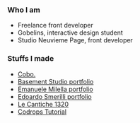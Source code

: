 ### Who I am
- Freelance front developer
- Gobelins, interactive design student
- Studio Neuvieme Page, front developer


### Stuffs I made
- [Cobo.](https://www.cobosrl.co/)
- [Basement Studio portfolio](https://basement.studio/)
- [Emanuele Milella portfolio](https://emanuelemilella.com/)
- [Edoardo Smerilli portfolio](https://edoardosmerilli.com/)
- [Le Cantiche 1320](https://www.lecantiche.com/)
- [Codrops Tutorial](https://tympanus.net/codrops/2019/10/21/how-to-create-motion-hover-effects-with-image-distortions-using-three-js/)

<!--
**clementroche/clementroche** is a ✨ _special_ ✨ repository because its `README.md` (this file) appears on your GitHub profile.

Here are some ideas to get you started:

- 🔭 I’m currently working on ...
- 🌱 I’m currently learning ...
- 👯 I’m looking to collaborate on ...
- 🤔 I’m looking for help with ...
- 💬 Ask me about ...
- 📫 How to reach me: ...
- 😄 Pronouns: ...
- ⚡ Fun fact: ...
-->
